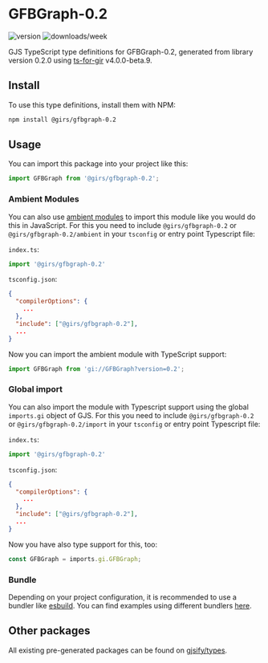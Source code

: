 
# GFBGraph-0.2

![version](https://img.shields.io/npm/v/@girs/gfbgraph-0.2)
![downloads/week](https://img.shields.io/npm/dw/@girs/gfbgraph-0.2)


GJS TypeScript type definitions for GFBGraph-0.2, generated from library version 0.2.0 using [ts-for-gir](https://github.com/gjsify/ts-for-gir) v4.0.0-beta.9.


## Install

To use this type definitions, install them with NPM:
```bash
npm install @girs/gfbgraph-0.2
```

## Usage

You can import this package into your project like this:
```ts
import GFBGraph from '@girs/gfbgraph-0.2';
```

### Ambient Modules

You can also use [ambient modules](https://github.com/gjsify/ts-for-gir/tree/main/packages/cli#ambient-modules) to import this module like you would do this in JavaScript.
For this you need to include `@girs/gfbgraph-0.2` or `@girs/gfbgraph-0.2/ambient` in your `tsconfig` or entry point Typescript file:

`index.ts`:
```ts
import '@girs/gfbgraph-0.2'
```

`tsconfig.json`:
```json
{
  "compilerOptions": {
    ...
  },
  "include": ["@girs/gfbgraph-0.2"],
  ...
}
```

Now you can import the ambient module with TypeScript support: 

```ts
import GFBGraph from 'gi://GFBGraph?version=0.2';
```

### Global import

You can also import the module with Typescript support using the global `imports.gi` object of GJS.
For this you need to include `@girs/gfbgraph-0.2` or `@girs/gfbgraph-0.2/import` in your `tsconfig` or entry point Typescript file:

`index.ts`:
```ts
import '@girs/gfbgraph-0.2'
```

`tsconfig.json`:
```json
{
  "compilerOptions": {
    ...
  },
  "include": ["@girs/gfbgraph-0.2"],
  ...
}
```

Now you have also type support for this, too:

```ts
const GFBGraph = imports.gi.GFBGraph;
```

### Bundle

Depending on your project configuration, it is recommended to use a bundler like [esbuild](https://esbuild.github.io/). You can find examples using different bundlers [here](https://github.com/gjsify/ts-for-gir/tree/main/examples).

## Other packages

All existing pre-generated packages can be found on [gjsify/types](https://github.com/gjsify/types).

